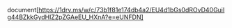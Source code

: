 document[https://1drv.ms/w/c/73b1f81e174db4a2/EU4d1bGs0dROvD40GuiIg44BZkkGydHlZ2pZGAeEU_HXnA?e=eUNFDN]
